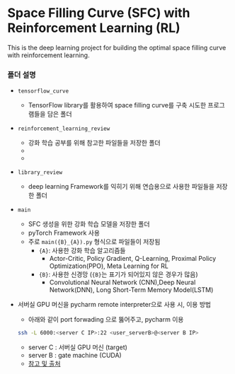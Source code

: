 # Space Filling Curve (SFC) with Reinforcement Learning (RL)

This is the deep learning project for building the optimal space filling curve with reinforcement learning.

### 폴더 설명
* `tensorflow_curve`
    * TensorFlow library를 활용하여 space filling curve를 구축 시도한 프로그램들을 담은 폴더
* `reinforcement_learning_review` 
    * 강화 학습 공부를 위해 참고한 파일들을 저장한 폴더
    * 
    * 
* `library_review`
    * deep learning Framework를 익히기 위해 연습용으로 사용한 파일들을 저장한 폴더 
* `main`   
    * SFC 생성을 위한 강화 학습 모델을 저장한 폴더
    * pyTorch Framework 사용
    * 주로 `main({B}_{A}).py` 형식으로 파일들이 저장됨
        * `{A}`: 사용한 강화 학습 알고리즘들 
            * Actor-Critic, Policy Gradient, Q-Learning, Proximal Policy Optimization(PPO), Meta Learning for RL
        * `{B}`: 사용한 신경망 (`{B}`는 표기가 되어있지 않은 경우가 많음)
            * Convolutional Neural Network (CNN),Deep Neural Network(DNN), Long Short-Term Memory Model(LSTM)
    
* 서버실 GPU 머신을 pycharm remote interpreter으로 사용 시, 이용 방법 
    * 아래와 같이 port forwading 으로 뚫어주고, pycharm 이용
    ```bash
    ssh -L 6000:<server C IP>:22 <user_serverB>@<server B IP>
    ```
    * server C : 서버실 GPU 머신 (target)
    * server B : gate machine (CUDA)
    * [참고 및 출처](https://stackoverflow.com/questions/37827685/pycharm-configuring-multi-hop-remote-interpreters-via-ssh)
    